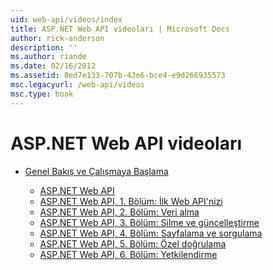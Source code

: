 ```yaml
---
uid: web-api/videos/index
title: ASP.NET Web API videoları | Microsoft Docs
author: rick-anderson
description: ''
ms.author: riande
ms.date: 02/16/2012
ms.assetid: 8ed7e133-707b-43e6-bce4-e9d266935573
msc.legacyurl: /web-api/videos
msc.type: book
---
```

<a name="aspnet-web-api-videos"></a>ASP.NET Web API videoları
====================
- [Genel Bakış ve Çalışmaya Başlama](getting-started/index.md)

    - [ASP.NET Web API](getting-started/aspnet-web-api.md)
    - [ASP.NET Web API, 1. Bölüm: İlk Web API'nizi](getting-started/your-first-web-api.md)
    - [ASP.NET Web API, 2. Bölüm: Veri alma](getting-started/getting-data.md)
    - [ASP.NET Web API, 3. Bölüm: Silme ve güncelleştirme](getting-started/delete-and-update.md)
    - [ASP.NET Web API, 4. Bölüm: Sayfalama ve sorgulama](getting-started/paging-and-querying.md)
    - [ASP.NET Web API, 5. Bölüm: Özel doğrulama](getting-started/custom-validation.md)
    - [ASP.NET Web API, 6. Bölüm: Yetkilendirme](getting-started/authorization.md)
